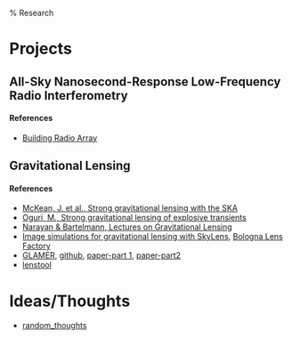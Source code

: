 % Research

# Projects

## All-Sky Nanosecond-Response Low-Frequency Radio Interferometry

#### References

- [Building Radio Array](../notes/local_files/build_radio_array.html)

## Gravitational Lensing

#### References

- [McKean, J. et al., Strong gravitational lensing with the SKA](https://arxiv.org/abs/1502.03362)
- [Oguri, M., Strong gravitational lensing of explosive transients](https://arxiv.org/abs/1907.06830)
- [Narayan & Bartelmann, Lectures on Gravitational Lensing](https://arxiv.org/abs/astro-ph/9606001)
- [Image simulations for gravitational lensing with SkyLens](https://arxiv.org/pdf/1805.05481.pdf), [Bologna Lens Factory](http://metcalf1.difa.unibo.it/blf-portal/index.html)
- [GLAMER](http://glenco.github.io/glamer/), [github](https://github.com/glenco/glamer), [paper-part 1](https://arxiv.org/abs/1312.1128), [paper-part2](https://arxiv.org/abs/1312.1536)
- [lenstool](https://projets.lam.fr/projects/lenstool/wiki)

# Ideas/Thoughts

- [random_thoughts]()